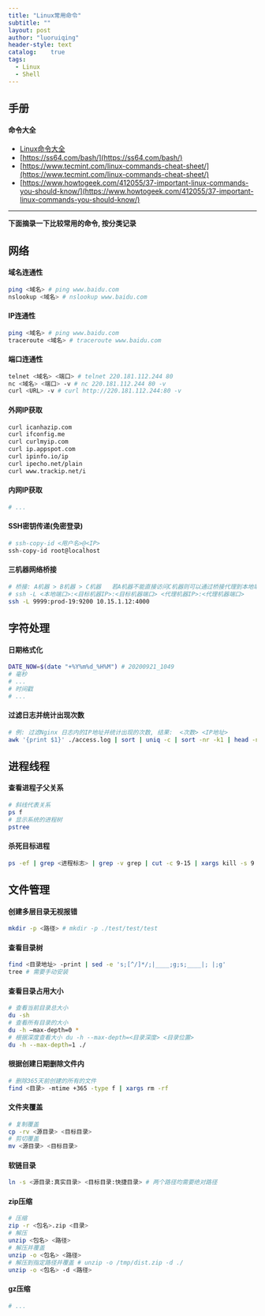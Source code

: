 ```yaml
---
title: "Linux常用命令"
subtitle: ""
layout: post
author: "luoruiqing"
header-style: text
catalog:    true
tags:
  - Linux
  - Shell
---
```



## 手册


#### 命令大全

- [Linux命令大全](https://man.linuxde.net/)
- [https://ss64.com/bash/](https://ss64.com/bash/)
- [https://www.tecmint.com/linux-commands-cheat-sheet/](https://www.tecmint.com/linux-commands-cheat-sheet/)
- [https://www.howtogeek.com/412055/37-important-linux-commands-you-should-know/](https://www.howtogeek.com/412055/37-important-linux-commands-you-should-know/)

--- 

**下面摘录一下比较常用的命令, 按分类记录**


## 网络


#### 域名连通性

```sh
ping <域名> # ping www.baidu.com
nslookup <域名> # nslookup www.baidu.com
```

#### IP连通性

```sh
ping <域名> # ping www.baidu.com
traceroute <域名> # traceroute www.baidu.com
```
#### 端口连通性

```sh
telnet <域名> <端口> # telnet 220.181.112.244 80
nc <域名> <端口> -v # nc 220.181.112.244 80 -v
curl <URL> -v # curl http://220.181.112.244:80 -v
```

#### 外网IP获取

```sh
curl icanhazip.com
curl ifconfig.me
curl curlmyip.com
curl ip.appspot.com
curl ipinfo.io/ip
curl ipecho.net/plain
curl www.trackip.net/i
```
#### 内网IP获取

```sh
# ...
```

#### SSH密钥传递(免密登录)

```sh
# ssh-copy-id <用户名>@<IP> 
ssh-copy-id root@localhost
```

#### 三机器网络桥接

```sh
# 桥接: A机器 > B机器 > C机器   若A机器不能直接访问C机器则可以通过桥接代理到本地端口使用
# ssh -L <本地端口>:<目标机器IP>:<目标机器端口> <代理机器IP>:<代理机器端口>
ssh -L 9999:prod-19:9200 10.15.1.12:4000
```


## 字符处理


#### 日期格式化

```sh
DATE_NOW=$(date "+%Y%m%d_%H%M") # 20200921_1049
# 毫秒
# ...
# 时间戳
# ...
```

#### 过滤日志并统计出现次数

```sh
# 例: 过滤Nginx 日志内的IP地址并统计出现的次数, 结果:  <次数> <IP地址>
awk '{print $1}' ./access.log | sort | uniq -c | sort -nr -k1 | head -n 10 # 249669 localhost
```


## 进程线程


#### 查看进程子父关系

```sh
# 斜线代表关系
ps f 
# 显示系统的进程树
pstree
```

#### 杀死目标进程

```sh
ps -ef | grep <进程标志> | grep -v grep | cut -c 9-15 | xargs kill -s 9
```

## 文件管理

#### 创建多层目录无视报错

```sh
mkdir -p <路径> # mkdir -p ./test/test/test
```

#### 查看目录树

```sh
find <目录地址> -print | sed -e 's;[^/]*/;|____;g;s;____|; |;g'
tree # 需要手动安装
```

#### 查看目录占用大小

```sh
# 查看当前目录总大小
du -sh
# 查看所有目录的大小
du -h –max-depth=0 *
# 根据深度查看大小 du -h --max-depth=<目录深度> <目录位置>
du -h --max-depth=1 ./
```

#### 根据创建日期删除文件内

```sh
# 删除365天前创建的所有的文件
find <目录> -mtime +365 -type f | xargs rm -rf
```

#### 文件夹覆盖

```sh
# 复制覆盖
cp -rv <源目录> <目标目录>
# 剪切覆盖
mv <源目录> <目标目录>
```

#### 软链目录

```sh
ln -s <源目录:真实目录> <目标目录:快捷目录> # 两个路径均需要绝对路径
```

#### zip压缩

```sh
# 压缩
zip -r <包名>.zip <目录>
# 解压
unzip <包名> <路径>
# 解压并覆盖
unzip -o <包名> <路径>
# 解压到指定路径并覆盖 # unzip -o /tmp/dist.zip -d ./
unzip -o <包名> -d <路径>
```

#### gz压缩

```sh
# ...
```